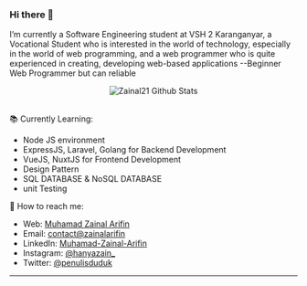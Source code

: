 ### Hi there 👋

I’m currently a Software Engineering student at VSH 2 Karanganyar, a Vocational Student who is interested in the world of technology, especially in the world of web programming, and a web programmer who is quite experienced in creating, developing web-based applications --Beginner Web Programmer but can reliable

<div align="center">
  <img src="https://github-readme-stats.vercel.app/api?username=zainal21&show_icons=true&theme=dracula" alt="Zainal21 Github Stats">
</div>
<br>


 📚 Currently Learning:
- Node JS environment
- ExpressJS, Laravel, Golang for Backend Development
- VueJS, NuxtJS for Frontend Development
- Design Pattern
- SQL DATABASE & NoSQL DATABASE
- unit Testing 

🚀 How to reach me:
- Web: [Muhamad Zainal Arifin](https://muhamad-zainal-arifin.netlify.app/)
- Email: [contact@zainalarifin](mailto:zainalarifin080718@gmail.com)
- LinkedIn: [Muhamad-Zainal-Arifin](https://www.linkedin.com/in/muhammad-zainal-arifin-3092a1198/)
- Instagram: [@hanyazain_](https://instagram.com/hanyazain_)
- Twitter: [@penulisduduk](https://twitter.com/Penulisduduk)

---
